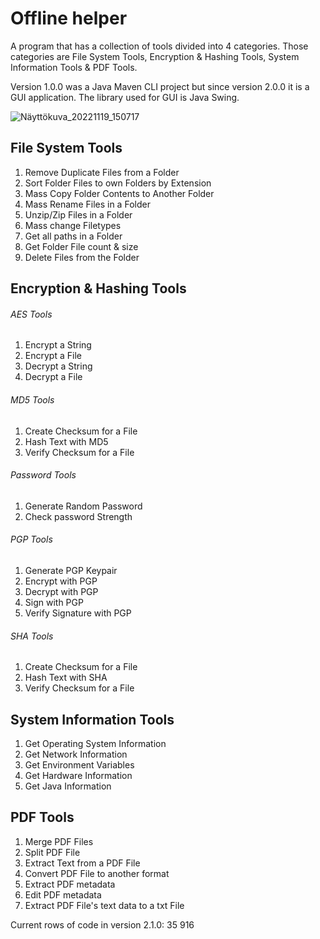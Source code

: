 # Offline helper

A program that has a collection of tools divided into 4 categories. Those categories are File System Tools, Encryption & Hashing Tools, System Information Tools & PDF Tools. 

Version 1.0.0 was a Java Maven CLI project but since version 2.0.0 it is a GUI application. The library used for GUI is Java Swing. 

![Näyttökuva_20221119_150717](https://user-images.githubusercontent.com/72817588/202852361-f6ca9219-6a6d-4ccd-b0bb-a66184db3a77.png)

## File System Tools

1. Remove Duplicate Files from a Folder
2. Sort Folder Files to own Folders by Extension
3. Mass Copy Folder Contents to Another Folder
4. Mass Rename Files in a Folder
5. Unzip/Zip Files in a Folder
6. Mass change Filetypes
7. Get all paths in a Folder
8. Get Folder File count & size
9. Delete Files from the Folder

## Encryption & Hashing Tools

###### AES Tools

1. Encrypt a String
2. Encrypt a File
3. Decrypt a String
4. Decrypt a File

###### MD5 Tools

1. Create Checksum for a File
2. Hash Text with MD5
3. Verify Checksum for a File

###### Password Tools

1. Generate Random Password
2. Check password Strength

###### PGP Tools

1. Generate PGP Keypair
2. Encrypt with PGP
3. Decrypt with PGP
4. Sign with PGP
5. Verify Signature with PGP

###### SHA Tools

1. Create Checksum for a File
2. Hash Text with SHA
3. Verify Checksum for a File

## System Information Tools

1. Get Operating System Information
2. Get Network Information
3. Get Environment Variables
4. Get Hardware Information
5. Get Java Information

## PDF Tools

1. Merge PDF Files
2. Split PDF File
3. Extract Text from a PDF File
4. Convert PDF File to another format
5. Extract PDF metadata
6. Edit PDF metadata
7. Extract PDF File's text data to a txt File

Current rows of code in version 2.1.0: 35 916
